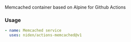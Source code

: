 Memcached container based on Alpine for Github Actions

### Usage

```yaml
- name: Memcached service
  uses: niden/actions-memcached@v1
```
